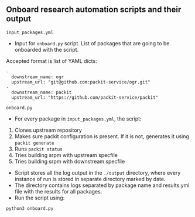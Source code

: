## Onboard research automation scripts and their output

`input_packages.yml`

 * Input for `onboard.py` script. List of packages that are going to be onboarded with the script.

Accepted format is list of YAML dicts:
```
-
  downstream_name: ogr
  upstream_url: "git@github.com:packit-service/ogr.git"
-
  downstream_name: packit
  upstream_url: "https://github.com/packit-service/packit"
```

`onboard.py`

 * For every package in `input_packages.yml`, the script:

 1. Clones upstream repository
 2. Makes sure packit configuration is present. If it is not,
 generates it using `packit generate`
 3. Runs `packit status`
 4. Tries building srpm with upstream specfile
 5. Tries building srpm with downstream specfile

 * Script stores all the log output in the `./output` directory, where every instance
 of run is stored in separate directory marked by date.
 * The directory contains logs separated by package name and results.yml file with the results for all packages.
 * Run the script using:
 ```
 python3 onboard.py
 ```
